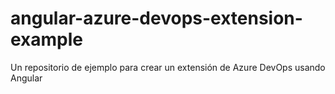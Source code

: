 # angular-azure-devops-extension-example
Un repositorio de ejemplo para crear un extensión de Azure DevOps usando Angular
